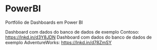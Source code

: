 # PowerBI
Portfólio de Dashboards em Power BI

Dashboard com dados do banco de dados de exemplo Contoso: https://lnkd.in/d3Y8JDN
Dashboard com dados do banco de dados de exemplo AdventureWorks: https://lnkd.in/d78ZmSY
